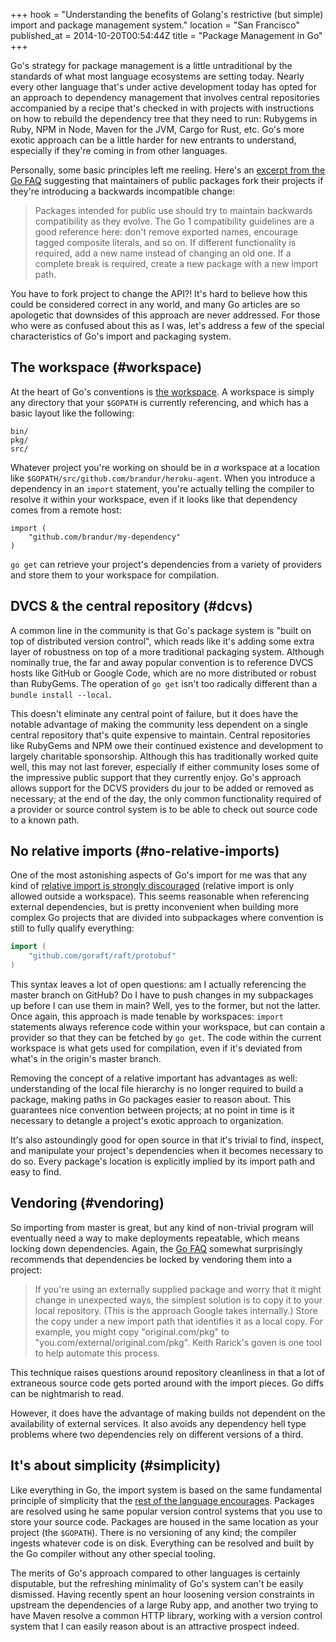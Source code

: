 +++
hook = "Understanding the benefits of Golang's restrictive (but simple) import and package management system."
location = "San Francisco"
published_at = 2014-10-20T00:54:44Z
title = "Package Management in Go"
+++

Go's strategy for package management is a little untraditional by the standards of what most language ecosystems are setting today. Nearly every other language that's under active development today has opted for an approach to dependency management that involves central repositories accompanied by a recipe that's checked in with projects with instructions on how to rebuild the dependency tree that they need to run: Rubygems in Ruby, NPM in Node, Maven for the JVM, Cargo for Rust, etc. Go's more exotic approach can be a little harder for new entrants to understand, especially if they're coming in from other languages.

Personally, some basic principles left me reeling. Here's an [excerpt from the Go FAQ](http://golang.org/doc/faq#get_version) suggesting that maintainers of public packages fork their projects if they're introducing a backwards incompatible change:

> Packages intended for public use should try to maintain backwards compatibility as they evolve. The Go 1 compatibility guidelines are a good reference here: don't remove exported names, encourage tagged composite literals, and so on. If different functionality is required, add a new name instead of changing an old one. If a complete break is required, create a new package with a new import path.

You have to fork project to change the API?! It's hard to believe how this could be considered correct in any world, and many Go articles are so apologetic that downsides of this approach are never addressed. For those who were as confused about this as I was, let's address a few of the special characteristics of Go's import and packaging system.

## The workspace (#workspace)

At the heart of Go's conventions is [the workspace](https://golang.org/doc/code.html#Workspaces). A workspace is simply any directory that your `$GOPATH` is currently referencing, and which has a basic layout like the following:

```
bin/
pkg/
src/
```

Whatever project you're working on should be in _a_ workspace at a location like `$GOPATH/src/github.com/brandur/heroku-agent`. When you introduce a dependency in an `import` statement, you're actually telling the compiler to resolve it within your workspace, even if it looks like that dependency comes from a remote host:

```
import (
    "github.com/brandur/my-dependency"
)
```

`go get` can retrieve your project's dependencies from a variety of providers and store them to your workspace for compilation.

## DVCS & the central repository (#dcvs)

A common line in the community is that Go's package system is "built on top of distributed version control", which reads like it's adding some extra layer of robustness on top of a more traditional packaging system. Although nominally true, the far and away popular convention is to reference DVCS hosts like GitHub or Google Code, which are no more distributed or robust than RubyGems. The operation of `go get` isn't too radically different than a `bundle install --local`.

This doesn't eliminate any central point of failure, but it does have the notable advantage of making the community less dependent on a single central repository that's quite expensive to maintain. Central repositories like RubyGems and NPM owe their continued existence and development to largely charitable sponsorship. Although this has traditionally worked quite well, this may not last forever, especially if either community loses some of the impressive public support that they currently enjoy. Go's approach allows support for the DCVS providers du jour to be added or removed as necessary; at the end of the day, the only common functionality required of a provider or source control system is to be able to check out source code to a known path.

## No relative imports (#no-relative-imports)

One of the most astonishing aspects of Go's import for me was that any kind of [relative import is strongly discouraged](https://groups.google.com/forum/#!topic/golang-nuts/_usbgS9LeS8) (relative import is only allowed outside a workspace). This seems reasonable when referencing external dependencies, but is pretty inconvenient when building more complex Go projects that are divided into subpackages where convention is still to fully qualify everything:

``` go
import (
    "github.com/goraft/raft/protobuf"
)
```

This syntax leaves a lot of open questions: am I actually referencing the master branch on GitHub? Do I have to push changes in my subpackages up before I can use them in main? Well, yes to the former, but not the latter. Once again, this approach is made tenable by workspaces: `import` statements always reference code within your workspace, but can contain a provider so that they can be fetched by `go get`. The code within the current workspace is what gets used for compilation, even if it's deviated from what's in the origin's master branch.

Removing the concept of a relative important has advantages as well: understanding of the local file hierarchy is no longer required to build a package, making paths in Go packages easier to reason about. This guarantees nice convention between projects; at no point in time is it necessary to detangle a project's exotic approach to organization.

It's also astoundingly good for open source in that it's trivial to find, inspect, and manipulate your project's dependencies when it becomes necessary to do so. Every package's location is explicitly implied by its import path and easy to find.

## Vendoring (#vendoring)

So importing from master is great, but any kind of non-trivial program will eventually need a way to make deployments repeatable, which means locking down dependencies. Again, the [Go FAQ](http://golang.org/doc/faq#get_version) somewhat surprisingly recommends that dependencies be locked by vendoring them into a project:

> If you're using an externally supplied package and worry that it might change in unexpected ways, the simplest solution is to copy it to your local repository. (This is the approach Google takes internally.) Store the copy under a new import path that identifies it as a local copy. For example, you might copy "original.com/pkg" to "you.com/external/original.com/pkg". Keith Rarick's goven is one tool to help automate this process.

This technique raises questions around repository cleanliness in that a lot of extraneous source code gets ported around with the import pieces. Go diffs can be nightmarish to read.

However, it does have the advantage of making builds not dependent on the availability of external services. It also avoids any dependency hell type problems where two dependencies rely on different versions of a third.

## It's about simplicity (#simplicity)

Like everything in Go, the import system is based on the same fundamental principle of simplicity that the [rest of the language encourages](http://bradgignac.com/2014/09/24/avoiding-complexity-with-go.html). Packages are resolved using he same popular version control systems that you use to store your source code. Packages are housed in the same location as your project (the `$GOPATH`). There is no versioning of any kind; the compiler ingests whatever code is on disk. Everything can be resolved and built by the Go compiler without any other special tooling.

The merits of Go's approach compared to other languages is certainly disputable, but the refreshing minimality of Go's system can't be easily dismissed. Having recently spent an hour loosening version constraints in upstream the dependencies of a large Ruby app, and another two trying to have Maven resolve a common HTTP library, working with a version control system that I can easily reason about is an attractive prospect indeed.
